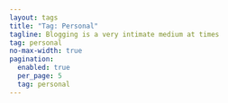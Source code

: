 ```yaml
---
layout: tags
title: "Tag: Personal"
tagline: Blogging is a very intimate medium at times
tag: personal
no-max-width: true
pagination:
  enabled: true
  per_page: 5
  tag: personal
---
```

